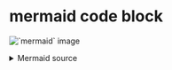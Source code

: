 # mermaid code block

![](images/db3c1050564eea0d99f028979a7a2218aa4fa581.svg "`mermaid` image")

<details><summary>Mermaid source</summary>

```mermaid.comment
graph LR
    Start --> Stop
```

</details>
